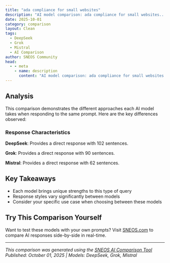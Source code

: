 ```yaml
---
title: "ada compliance for small websites"
description: "AI model comparison: ada compliance for small websites..."
date: 2025-10-01
category: comparison
layout: Clean
tags:
  - DeepSeek
  - Grok
  - Mistral
  - AI Comparison
author: SNEOS Community
head:
  - - meta
    - name: description
      content: "AI model comparison: ada compliance for small websites..."
---
```


<ChatComparison
  title="ada compliance for small websites"
  prompt="ada compliance for small websites"
  :responses='{"DeepSeek": "Of course. Here is a comprehensive guide to ADA compliance for small websites, broken down into actionable steps.\n\n### First, The Key Takeaway for Small Businesses\n\nThe goal is not perfection from day one, but **making a genuine, good-faith effort** to make your website accessible to people with disabilities. This significantly reduces your legal risk and, more importantly, opens your business to a larger audience.\n\n---\n\n### 1. What is ADA Compliance for Websites?\n\nThe Americans with Disabilities Act (ADA) is a civil rights law that prohibits discrimination against individuals with disabilities. While the original 1990 law didn\u0027t mention websites, courts have consistently ruled that websites are considered \u0022places of public accommodation\u0022 and must be accessible.\n\nThere is no official \u0022ADA website checklist\u0022 from the government. Instead, the widely accepted standard is the **Web Content Accessibility Guidelines (WCAG) 2.1, Level AA**, created by the World Wide Web Consortium (W3C).\n\n### 2. Why It Matters for a Small Website\n\n* **Legal Risk:** Lawsuits and demand letters against small business websites are increasingly common. They are often filed by \u0022serial filers\u0022 looking for a quick settlement.\n* **Expand Your Audience:** Over **one billion people** globally have a disability. Accessible design helps people with visual, auditory, motor, and cognitive disabilities use your site.\n* **Better for Everyone:** Many accessibility features (clear headings, good color contrast, descriptive links) improve the experience for all users, including those on mobile devices or with slow internet.\n* **SEO Benefits:** Search engines like Google reward accessible websites. Proper headings, image descriptions, and structured content are also key SEO factors.\n\n---\n\n### 3. A Practical, Actionable Checklist for Small Websites\n\nYou don\u0027t need to be a technical expert to tackle the basics. Start with these high-impact items.\n\n#### \u2705 Text Alternatives (For Blind/Low-Vision Users)\n* **Images:** Every meaningful image needs descriptive \u0060alt\u0060 text.\n * **Good:** \u0060\u003Cimg src=\u0022dog.jpg\u0022 alt=\u0022Golden Retriever playing fetch in a park\u0022\u003E\u0060\n * **Bad:** \u0060\u003Cimg src=\u0022dog.jpg\u0022 alt=\u0022image12345\u0022\u003E\u0060 or no alt text at all.\n * **Decorative images** should have empty alt text: \u0060alt=\u0022\u0022\u0060.\n\n#### \u2705 Keyboard Navigation (For Motor/Mobility Disabilities)\n* Can a user navigate your entire site using only the **Tab** key?\n* Test it yourself. There should always be a visible focus indicator (a highlighted outline) showing where you are on the page.\n\n#### \u2705 Color \u0026 Contrast (For Colorblind/Low-Vision Users)\n* **Don\u0027t use color alone to convey information.** (e.g., \u0022The items in red are required\u0022 \u2013 also add an asterisk or the word \u0022required\u0022).\n* **Ensure sufficient color contrast.** Text should stand out clearly against its background. This is a very common failure. Use a free tool like the **WebAIM Contrast Checker**.\n\n#### \u2705 Forms \u0026 Labels (For Screen Reader \u0026 Cognitive Users)\n* Every form field (name, email, etc.) must have a persistent, programmatically linked \u0060\u003Clabel\u003E\u0060.\n* **Good:**\n \u0060\u0060\u0060html\n \u003Clabel for=\u0022name\u0022\u003EFull Name:\u003C/label\u003E\n \u003Cinput type=\u0022text\u0022 id=\u0022name\u0022 name=\u0022name\u0022\u003E\n \u0060\u0060\u0060\n* **Bad:** Just having a placeholder or a text div near the field.\n\n#### \u2705 Headings \u0026 Structure (For Screen Reader \u0026 Cognitive Users)\n* Use proper heading tags (\u0060\u003Ch1\u003E\u0060, \u0060\u003Ch2\u003E\u0060, \u0060\u003Ch3\u003E\u0060, etc.) to create a logical document outline.\n* **Do NOT** use headings just because they look bold or big. An \u0060\u003Ch1\u003E\u0060 should be the main page title, followed by \u0060\u003Ch2\u003E\u0060 for major sections, and \u0060\u003Ch3\u003E\u0060 for sub-sections.\n* **Never skip levels** (e.g., going from \u0060\u003Ch1\u003E\u0060 to \u0060\u003Ch3\u003E\u0060).\n\n#### \u2705 Multimedia (For Deaf/Hard of Hearing Users)\n* **Videos:** Provide captions for any video with audio.\n* **Audio-Only (e.g., podcasts):** Provide a transcript.\n\n#### \u2705 Link Text\n* Make link text descriptive on its own. Avoid \u0022click here\u0022 or \u0022read more.\u0022\n* **Good:** \u0060\u003Ca href=\u0022...\u0022\u003EDownload our accessibility checklist (PDF)\u003C/a\u003E\u0060\n* **Bad:** \u0060\u003Ca href=\u0022...\u0022\u003EClick here\u003C/a\u003E to download our checklist.\u0060\n\n---\n\n### 4. Free Tools to Get You Started\n\nYou can\u0027t fully automate compliance, but these tools are great for finding obvious issues.\n\n1. **WAVE Evaluation Tool (by WebAIM):** A free browser extension that visually highlights accessibility issues directly on your page.\n2. **axe DevTools Browser Extension:** Another excellent free extension that integrates with your browser\u0027s developer tools.\n3. **WebAIM Color Contrast Checker:** A simple tool to check if your text and background colors have enough contrast.\n4. **Keyboard Test:** Simply try to use your website with only the \u0060Tab\u0060, \u0060Enter\u0060, and \u0060Spacebar\u0060 keys.\n\n### 5. The \u0022Overlay\u0022 Controversy\n\nYou may see companies offering a one-line code snippet (an \u0022accessibility overlay\u0022 or widget) that promises instant compliance with a pop-up toolbar. **Be very skeptical.**\n\n* **The Problem:** These tools often miss core structural issues and can create new accessibility problems. They are widely criticized by the disability community and do not provide legal protection.\n* **The Solution:** Real accessibility requires fixing the underlying code and content, not plastering over it with a widget. Invest in real fixes, not a quick-fix overlay.\n\n### 6. Creating an Accessibility Statement\n\nOnce you\u0027ve made improvements, create an \u0022Accessibility Statement\u0022 page on your site.\n* State your commitment to accessibility.\n* Mention you aim to conform to WCAG 2.1 AA.\n* Provide a clear and easy way for users to report accessibility barriers (e.g., a dedicated email address or phone number). This shows good faith.\n\n### Sample Action Plan for a Small Business\n\n1. **Week 1:** Run your homepage and key pages (Contact, About, main services) through the WAVE and axe tools. Fix the \u0022easy\u0022 errors (like missing alt text, low contrast, missing form labels).\n2. **Week 2:** Perform a manual keyboard test on all those pages. Ensure you can navigate and use all features (forms, buttons, menus).\n3. **Week 3:** Review your content for clear headings and descriptive links.\n4. **Ongoing:** Make accessibility part of your process. Check new pages and content before publishing. Set a goal to do a full audit once a year.\n\n**Disclaimer:** This guide is for informational purposes and does not constitute legal advice. For specific legal requirements, consult with an attorney specializing in disability law. For a technical deep dive, hire a qualified accessibility consultant.", "Grok": "Ensuring ADA (Americans with Disabilities Act) compliance for a small website is essential to make your content accessible to all users, including those with disabilities. Non-compliance can also result in legal risks. Below are key steps and guidelines to achieve ADA compliance for a small website, with a focus on adhering to the Web Content Accessibility Guidelines (WCAG), which is the internationally recognized standard for web accessibility often referenced in ADA lawsuits.\n\n### 1. Understand ADA and WCAG Basics\n- **ADA**: Title III of the ADA requires that public accommodations, including websites of businesses, be accessible to individuals with disabilities.\n- **WCAG**: The WCAG, developed by the World Wide Web Consortium (W3C), provides specific guidelines for making web content accessible. WCAG 2.1 Level AA is the most commonly accepted standard for compliance in the U.S.\n- Focus on the four WCAG principles: **Perceivable**, **Operable**, **Understandable**, and **Robust** (POUR).\n\n### 2. Key Steps for ADA Compliance on Small Websites\n#### a. Conduct an Accessibility Audit\n- Use automated tools like **WAVE**, **axe DevTools**, or **Google Lighthouse** to identify accessibility issues on your site.\n- Perform manual testing to catch issues that automated tools might miss (e.g., keyboard navigation or screen reader compatibility).\n- Optionally, hire an accessibility consultant for a thorough review if your budget allows.\n\n#### b. Make Content Perceivable\n- **Text Alternatives**: Provide alt text for images, videos, and other non-text content so screen readers can describe them to visually impaired users.\n - Example: \u0060\u003Cimg src=\u0022logo.png\u0022 alt=\u0022Company logo\u0022\u003E\u0060\n- **Captions and Transcripts**: Add captions for videos and transcripts for audio content for users who are deaf or hard of hearing.\n- **Color Contrast**: Ensure sufficient contrast between text and background colors (minimum 4.5:1 for normal text, per WCAG 2.1 AA).\n - Use tools like **WebAIM Color Contrast Checker** to verify.\n- **Resizable Text**: Allow users to resize text up to 200% without loss of content or functionality.\n\n#### c. Ensure Operability\n- **Keyboard Navigation**: Ensure all interactive elements (links, buttons, forms) can be accessed and used via keyboard alone (no mouse required).\n- **Focusable Elements**: Make sure interactive elements have visible focus indicators (e.g., a highlighted border when tabbed to).\n- **Avoid Time Limits**: If there are time limits (e.g., form submission), provide a way to extend or disable them.\n- **No Seizure Triggers**: Avoid content that flashes more than 3 times per second to prevent triggering seizures.\n\n#### d. Make Content Understandable\n- **Clear Language**: Use simple, concise language and avoid jargon where possible.\n- **Readable Structure**: Use proper HTML headings (H1, H2, etc.) to organize content logically for screen readers.\n- **Predictable Navigation**: Ensure navigation and functionality are consistent across pages.\n\n#### e. Ensure Robustness\n- **Semantic HTML**: Use proper HTML markup (e.g., \u0060\u003Cbutton\u003E\u0060 for buttons, not \u0060\u003Cdiv\u003E\u0060) to ensure compatibility with assistive technologies.\n- **ARIA Roles**: Add ARIA (Accessible Rich Internet Applications) attributes where native HTML isn\u2019t sufficient to convey information to screen readers.\n - Example: \u0060aria-label=\u0022Close dialog\u0022\u0060 for a button that closes a modal.\n- **Compatibility**: Test your site with various browsers and assistive technologies (e.g., screen readers like NVDA or JAWS).\n\n### 3. Specific Requirements for Small Websites\nEven for small websites, focus on these critical areas to minimize effort while maximizing impact:\n- **Alt Text for Images**: Essential for visually impaired users; quick to implement.\n- **Keyboard Accessibility**: Many users rely on keyboards; test with the Tab key to navigate.\n- **Color Contrast**: Easy to check and fix using free tools.\n- **Forms**: Ensure form fields have clear labels and error messages for screen readers.\n - Example: \u0060\u003Clabel for=\u0022email\u0022\u003EEmail Address\u003C/label\u003E\u003Cinput id=\u0022email\u0022 type=\u0022email\u0022\u003E\u0060\n\n### 4. Tools and Resources\n- **Automated Testing Tools**:\n - WAVE (webaim.org/tools)\n - axe DevTools (deque.com)\n - Google Lighthouse (built into Chrome DevTools)\n- **Screen Readers for Testing**:\n - NVDA (free for Windows)\n - VoiceOver (built into macOS and iOS)\n- **WCAG Guidelines**: Refer to the official WCAG 2.1 documentation (w3.org) for detailed criteria.\n- **Accessibility Widgets**: Tools like **UserWay** or **accessiBe** can provide quick fixes (e.g., contrast adjustments for users), but they are not a full solution and should complement manual efforts.\n\n### 5. Legal Considerations for Small Businesses\n- **Risk of Lawsuits**: ADA lawsuits over inaccessible websites have increased, even targeting small businesses. Plaintiffs often focus on easily identifiable issues like missing alt text or poor keyboard navigation.\n- **Statement of Accessibility**: Publish an accessibility statement on your website, outlining your commitment to compliance, steps taken, and how users can report issues.\n - Example: \u201CWe are committed to WCAG 2.1 AA standards. If you experience issues, contact us at [email].\u201D\n- **Consult Legal Advice**: If you\u2019re unsure about compliance, consult an attorney familiar with ADA regulations, especially if your business operates in a high-risk industry (e.g., retail, hospitality).\n\n### 6. Ongoing Maintenance\n- **Regular Audits**: Re-test your site periodically, especially after updates or redesigns.\n- **User Feedback**: Encourage users to report accessibility issues and address them promptly.\n- **Training**: If you have a small team, educate yourself or staff on basic accessibility principles using free resources like WebAIM or W3C tutorials.\n\n### 7. Cost-Effective Tips for Small Websites\n- Use accessible themes or templates if you\u2019re on platforms like WordPress, Squarespace, or Wix (check theme documentation for accessibility features).\n- Prioritize fixing high-impact issues first (e.g., alt text, keyboard navigation).\n- Leverage free tools and resources before investing in paid audits or consultants.\n\n### Conclusion\nAchieving ADA compliance for a small website is manageable by focusing on WCAG 2.1 Level AA guidelines, starting with the most critical and easy-to-fix issues. While full compliance requires ongoing effort, taking proactive steps reduces legal risks and ensures inclusivity. Start with an audit, address core issues like alt text and keyboard navigation, and commit to continuous improvement.\n\nIf you have a specific website or platform in mind (e.g., WordPress, Shopify), let me know, and I can provide more tailored advice!", "Mistral": "Ensuring ADA (Americans with Disabilities Act) compliance for small websites is crucial for making your content accessible to users with disabilities. Here are some key steps and considerations to help you achieve ADA compliance:\n\n### 1. **Understand the Basics of ADA Compliance**\n - **ADA Title III**: Requires that places of public accommodation, including websites, be accessible to people with disabilities.\n - **WCAG (Web Content Accessibility Guidelines)**: Provides a set of guidelines for making web content more accessible. WCAG 2.1 Level AA is commonly referenced for ADA compliance.\n\n### 2. **Conduct an Accessibility Audit**\n - **Manual Review**: Check your website manually for common accessibility issues.\n - **Automated Tools**: Use tools like WAVE, Axe, or Lighthouse to scan your website for accessibility issues.\n\n### 3. **Implement Accessibility Features**\n - **Alt Text for Images**: Ensure all images have descriptive alt text.\n - **Keyboard Navigation**: Make sure all interactive elements (links, buttons, forms) are accessible via keyboard.\n - **Text Alternatives**: Provide text alternatives for non-text content.\n - **Color Contrast**: Ensure sufficient color contrast between text and background.\n - **Responsive Design**: Make sure your website is responsive and works well on different devices and screen sizes.\n - **Form Labels**: Use proper labels for form fields.\n - **Headings**: Use semantic HTML headings (H1, H2, etc.) to structure content.\n - **ARIA Roles**: Use ARIA (Accessible Rich Internet Applications) roles and properties where necessary.\n\n### 4. **Provide Accessible Content**\n - **Clear Language**: Use simple, clear language.\n - **Captions and Transcripts**: Provide captions for videos and transcripts for audio content.\n - **Descriptive Links**: Use descriptive link text rather than generic terms like \u0022click here.\u0022\n\n### 5. **Test with Assistive Technologies**\n - **Screen Readers**: Test your website with screen readers like JAWS, NVDA, or VoiceOver.\n - **Braille Displays**: Ensure compatibility with braille displays.\n - **Switch Control**: Test with switch control devices.\n\n### 6. **Create an Accessibility Statement**\n - **Public Commitment**: Publish an accessibility statement on your website, outlining your commitment to accessibility and providing contact information for users to report issues.\n\n### 7. **Train Your Team**\n - **Education**: Educate your team on the importance of accessibility and best practices.\n - **Continuous Improvement**: Regularly review and update your website to maintain compliance.\n\n### 8. **Monitor and Update**\n - **Regular Audits**: Conduct regular accessibility audits to identify and fix issues.\n - **User Feedback**: Encourage users to provide feedback on accessibility and act on it promptly.\n\n### 9. **Legal Considerations**\n - **Consult a Lawyer**: If you\u0027re unsure about legal requirements, consult with a lawyer who specializes in ADA compliance.\n - **Documentation**: Keep documentation of your accessibility efforts and any remediation plans.\n\n### 10. **Use Accessibility Plugins and Tools**\n - **WordPress Plugins**: If you\u0027re using WordPress, consider plugins like WP Accessibility or Accessibility Checker.\n - **Third-Party Services**: Use services like AccessiBe or UserWay to help with accessibility compliance.\n\n### Example Checklist:\n1. **Alt Text**: All images have descriptive alt text.\n2. **Keyboard Navigation**: All interactive elements are keyboard accessible.\n3. **Color Contrast**: Sufficient color contrast between text and background.\n4. **Form Labels**: All form fields have proper labels.\n5. **Headings**: Use of semantic HTML headings.\n6. **Captions and Transcripts**: Provided for all video and audio content.\n7. **Descriptive Links**: All links have descriptive text.\n8. **Accessibility Statement**: Published on the website.\n9. **Regular Audits**: Conducted to identify and fix issues.\n10. **User Feedback**: Mechanism for users to report accessibility issues.\n\nBy following these steps, you can make your small website more accessible and compliant with ADA guidelines, ensuring a better experience for all users."}' 
  published-date="19:13"
/>

## Analysis

This comparison demonstrates the different approaches each AI model takes when responding to the same prompt. Here are the key differences observed:

### Response Characteristics

**DeepSeek**: Provides a direct response with 102 sentences. 

**Grok**: Provides a direct response with 90 sentences. 

**Mistral**: Provides a direct response with 62 sentences. 

## Key Takeaways

- Each model brings unique strengths to this type of query
- Response styles vary significantly between models
- Consider your specific use case when choosing between these models

## Try This Comparison Yourself

Want to test these models with your own prompts? Visit [SNEOS.com](https://sneos.com) to compare AI responses side-by-side in real-time.

---

*This comparison was generated using the [SNEOS AI Comparison Tool](https://sneos.com)*
*Published: October 01, 2025 | Models: DeepSeek, Grok, Mistral*
